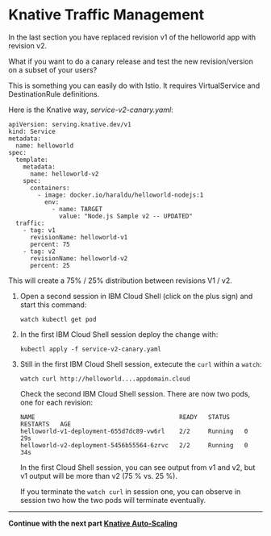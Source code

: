 # Knative Traffic Management

In the last section you have replaced revision v1 of the helloworld app with revision v2.

What if you want to do a canary release and test the new revision/version on a subset of your users?  

This is something you can easily do with Istio. It requires VirtualService and DestinationRule definitions.

Here is the Knative way, *service-v2-canary.yaml*:
```
apiVersion: serving.knative.dev/v1
kind: Service
metadata:
  name: helloworld
spec:
  template:
    metadata:
      name: helloworld-v2
    spec:
      containers:
        - image: docker.io/haraldu/helloworld-nodejs:1
          env:
            - name: TARGET
              value: "Node.js Sample v2 -- UPDATED"
  traffic:
    - tag: v1
      revisionName: helloworld-v1
      percent: 75
    - tag: v2
      revisionName: helloworld-v2
      percent: 25
```
This will create a 75% / 25% distribution between revisions V1 / v2.

1. Open a second session in IBM Cloud Shell (click on the plus sign) and start this command:
   ```
   watch kubectl get pod
   ```

1. In the first IBM Cloud Shell session deploy the change with:
   ```
   kubectl apply -f service-v2-canary.yaml
   ```
   
1. Still in the first IBM Cloud Shell session, extecute the `curl` within a `watch`:
   ```
   watch curl http://helloworld....appdomain.cloud  
   ```
   
   Check the second IBM Cloud Shell session. There are now two pods, one for each revision:
   ```
   NAME                                        READY   STATUS    RESTARTS   AGE
   helloworld-v1-deployment-655d7dc89-vw6rl    2/2     Running   0          29s
   helloworld-v2-deployment-5456b55564-6zrvc   2/2     Running   0          34s
   ```
   
   In the first Cloud Shell session, you can see output from v1 and v2, but v1 output will be more than v2 (75 % vs. 25 %).
   

   If you terminate the `watch curl` in session one, you can observe in session two how the two pods will terminate eventually.
   
---

__Continue with the next part [Knative Auto-Scaling](6-Scaling.md)__
